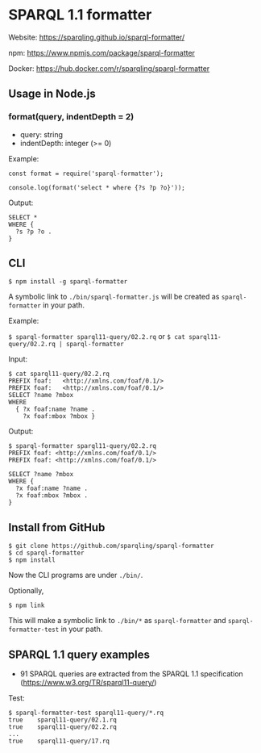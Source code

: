 # SPARQL 1.1 formatter

Website: https://sparqling.github.io/sparql-formatter/

npm: https://www.npmjs.com/package/sparql-formatter

Docker: https://hub.docker.com/r/sparqling/sparql-formatter

## Usage in Node.js

### format(query, indentDepth = 2)
* query: string
* indentDepth: integer (>= 0)

Example:
```
const format = require('sparql-formatter');

console.log(format('select * where {?s ?p ?o}'));
```

Output:
```
SELECT *
WHERE {
  ?s ?p ?o .
}
```

## CLI
```
$ npm install -g sparql-formatter
```
A symbolic link to `./bin/sparql-formatter.js` will be created as `sparql-formatter` in your path.

Example:

`$ sparql-formatter sparql11-query/02.2.rq` or
`$ cat sparql11-query/02.2.rq | sparql-formatter`

Input:
```
$ cat sparql11-query/02.2.rq
PREFIX foaf:   <http://xmlns.com/foaf/0.1/>
PREFIX foaf:   <http://xmlns.com/foaf/0.1/>
SELECT ?name ?mbox
WHERE
  { ?x foaf:name ?name .
    ?x foaf:mbox ?mbox }
```

Output:
```
$ sparql-formatter sparql11-query/02.2.rq
PREFIX foaf: <http://xmlns.com/foaf/0.1/>
PREFIX foaf: <http://xmlns.com/foaf/0.1/>

SELECT ?name ?mbox
WHERE {
  ?x foaf:name ?name .
  ?x foaf:mbox ?mbox .
}
```

## Install from GitHub

```
$ git clone https://github.com/sparqling/sparql-formatter
$ cd sparql-formatter
$ npm install
```
Now the CLI programs are under `./bin/`.

Optionally,
```
$ npm link
```
This will make a symbolic link to `./bin/*` as `sparql-formatter` and `sparql-formatter-test` in your path.

## SPARQL 1.1 query examples

* 91 SPARQL queries are extracted from the SPARQL 1.1 specification (https://www.w3.org/TR/sparql11-query/)

Test:
```
$ sparql-formatter-test sparql11-query/*.rq
true    sparql11-query/02.1.rq
true    sparql11-query/02.2.rq
...
true    sparql11-query/17.rq
```
